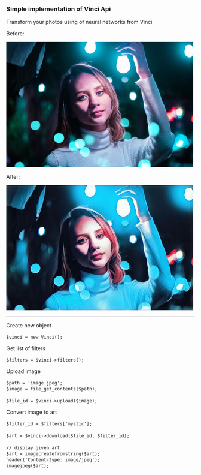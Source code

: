 ### Simple implementation of Vinci Api

Transform your photos using of neural networks from Vinci

Before:

![before](example/photo.jpg)

After:

![after](example/after.jpg)   

***

Create new object

    $vinci = new Vinci();
    
Get list of filters

    $filters = $vinci->filters();
    
Upload image
    
    $path = 'image.jpeg';
    $image = file_get_contents($path);
    
    $file_id = $vinci->upload($image);
    
    
Convert image to art

    $filter_id = $filters['mystic'];
    
    $art = $vinci->download($file_id, $filter_id);
    
    // display given art
    $art = imagecreatefromstring($art);
    header('Content-type: image/jpeg');
    imagejpeg($art);